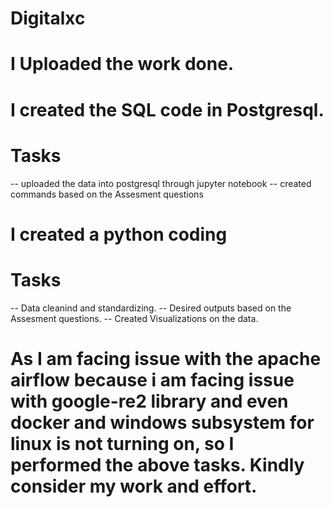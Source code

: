 # Digitalxc
# I Uploaded the work done. 
# I created the SQL code in Postgresql. 
# Tasks 
-- uploaded the data into postgresql through jupyter notebook
-- created commands based on the Assesment questions
# I created a python coding
# Tasks
-- Data cleanind and standardizing.
-- Desired outputs based on the Assesment questions.
-- Created Visualizations on the data.
# As I am facing issue with the apache airflow because i am facing issue with google-re2 library and even docker and windows subsystem for linux is not turning on, so I performed the above tasks. Kindly consider my work and effort.
